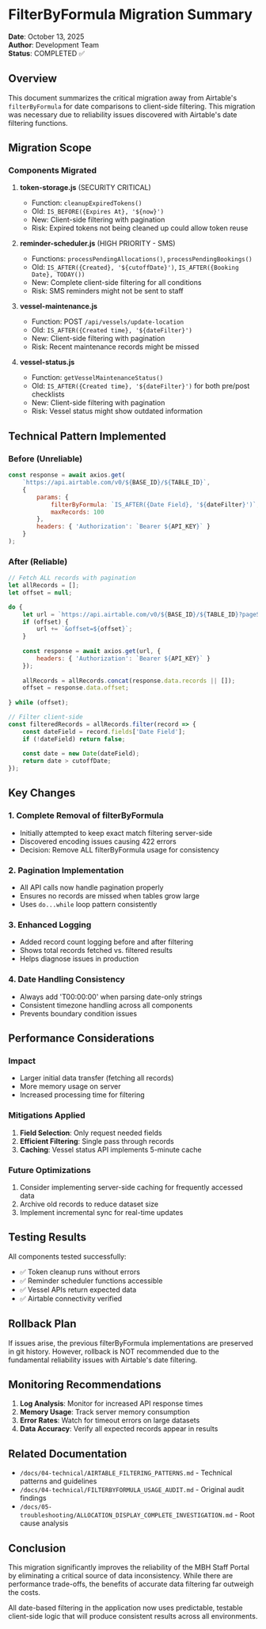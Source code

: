 # FilterByFormula Migration Summary

**Date**: October 13, 2025  
**Author**: Development Team  
**Status**: COMPLETED ✅

## Overview

This document summarizes the critical migration away from Airtable's `filterByFormula` for date comparisons to client-side filtering. This migration was necessary due to reliability issues discovered with Airtable's date filtering functions.

## Migration Scope

### Components Migrated

1. **token-storage.js** (SECURITY CRITICAL)
   - Function: `cleanupExpiredTokens()`
   - Old: `IS_BEFORE({Expires At}, '${now}')`
   - New: Client-side filtering with pagination
   - Risk: Expired tokens not being cleaned up could allow token reuse

2. **reminder-scheduler.js** (HIGH PRIORITY - SMS)
   - Functions: `processPendingAllocations()`, `processPendingBookings()`
   - Old: `IS_AFTER({Created}, '${cutoffDate}')`, `IS_AFTER({Booking Date}, TODAY())`
   - New: Complete client-side filtering for all conditions
   - Risk: SMS reminders might not be sent to staff

3. **vessel-maintenance.js**
   - Function: POST `/api/vessels/update-location`
   - Old: `IS_AFTER({Created time}, '${dateFilter}')`
   - New: Client-side filtering with pagination
   - Risk: Recent maintenance records might be missed

4. **vessel-status.js**
   - Function: `getVesselMaintenanceStatus()`
   - Old: `IS_AFTER({Created time}, '${dateFilter}')` for both pre/post checklists
   - New: Client-side filtering with pagination
   - Risk: Vessel status might show outdated information

## Technical Pattern Implemented

### Before (Unreliable)
```javascript
const response = await axios.get(
    `https://api.airtable.com/v0/${BASE_ID}/${TABLE_ID}`,
    {
        params: {
            filterByFormula: `IS_AFTER({Date Field}, '${dateFilter}')`,
            maxRecords: 100
        },
        headers: { 'Authorization': `Bearer ${API_KEY}` }
    }
);
```

### After (Reliable)
```javascript
// Fetch ALL records with pagination
let allRecords = [];
let offset = null;

do {
    let url = `https://api.airtable.com/v0/${BASE_ID}/${TABLE_ID}?pageSize=100`;
    if (offset) {
        url += `&offset=${offset}`;
    }
    
    const response = await axios.get(url, {
        headers: { 'Authorization': `Bearer ${API_KEY}` }
    });
    
    allRecords = allRecords.concat(response.data.records || []);
    offset = response.data.offset;
    
} while (offset);

// Filter client-side
const filteredRecords = allRecords.filter(record => {
    const dateField = record.fields['Date Field'];
    if (!dateField) return false;
    
    const date = new Date(dateField);
    return date > cutoffDate;
});
```

## Key Changes

### 1. Complete Removal of filterByFormula
- Initially attempted to keep exact match filtering server-side
- Discovered encoding issues causing 422 errors
- Decision: Remove ALL filterByFormula usage for consistency

### 2. Pagination Implementation
- All API calls now handle pagination properly
- Ensures no records are missed when tables grow large
- Uses `do...while` loop pattern consistently

### 3. Enhanced Logging
- Added record count logging before and after filtering
- Shows total records fetched vs. filtered results
- Helps diagnose issues in production

### 4. Date Handling Consistency
- Always add 'T00:00:00' when parsing date-only strings
- Consistent timezone handling across all components
- Prevents boundary condition issues

## Performance Considerations

### Impact
- Larger initial data transfer (fetching all records)
- More memory usage on server
- Increased processing time for filtering

### Mitigations Applied
1. **Field Selection**: Only request needed fields
2. **Efficient Filtering**: Single pass through records
3. **Caching**: Vessel status API implements 5-minute cache

### Future Optimizations
1. Consider implementing server-side caching for frequently accessed data
2. Archive old records to reduce dataset size
3. Implement incremental sync for real-time updates

## Testing Results

All components tested successfully:
- ✅ Token cleanup runs without errors
- ✅ Reminder scheduler functions accessible
- ✅ Vessel APIs return expected data
- ✅ Airtable connectivity verified

## Rollback Plan

If issues arise, the previous filterByFormula implementations are preserved in git history. However, rollback is NOT recommended due to the fundamental reliability issues with Airtable's date filtering.

## Monitoring Recommendations

1. **Log Analysis**: Monitor for increased API response times
2. **Memory Usage**: Track server memory consumption
3. **Error Rates**: Watch for timeout errors on large datasets
4. **Data Accuracy**: Verify all expected records appear in results

## Related Documentation

- `/docs/04-technical/AIRTABLE_FILTERING_PATTERNS.md` - Technical patterns and guidelines
- `/docs/04-technical/FILTERBYFORMULA_USAGE_AUDIT.md` - Original audit findings
- `/docs/05-troubleshooting/ALLOCATION_DISPLAY_COMPLETE_INVESTIGATION.md` - Root cause analysis

## Conclusion

This migration significantly improves the reliability of the MBH Staff Portal by eliminating a critical source of data inconsistency. While there are performance trade-offs, the benefits of accurate data filtering far outweigh the costs.

All date-based filtering in the application now uses predictable, testable client-side logic that will produce consistent results across all environments.
